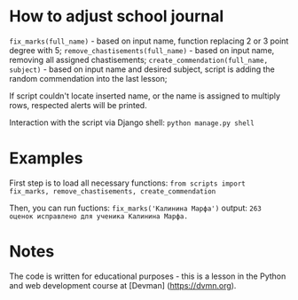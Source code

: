 # How to adjust school journal

```fix_marks(full_name)``` - based on input name, function replacing 2 or 3 point degree with 5;
```remove_chastisements(full_name)```  - based on input name, removing all assigned chastisements;
```create_commendation(full_name, subject)``` - based on input name and desired subject, script is adding the random commendation into the last lesson;

If script couldn't locate inserted name, or the name is assigned to multiply rows, respected alerts will be printed. 

Interaction with the script via Django shell:
```python manage.py shell```

# Examples

First step is to load all necessary functions:
```from scripts import fix_marks, remove_chastisements, create_commendation```

Then, you can run fuctions:
```fix_marks('Калинина Марфа')```
output:
```263 оценок исправлено для ученика Калинина Марфа.```

# Notes
The code is written for educational purposes - this is a lesson in the Python and web development course at [Devman] (https://dvmn.org).